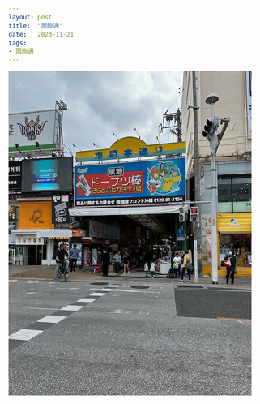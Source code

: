```yaml
---
layout: post
title:  "國際通"
date:   2023-11-21
tags:
- 國際通
---
```

![國際通](/media/2023-11-21-國際通.jpeg)